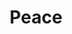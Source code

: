 ---
pid: LLP236
title: Peace
location_transcription: 
zipcode: 
outside_phl: 
neighborhood: 
age: '11'
age_range: 6-13
instagram: 
image_file_name: LLP_236.jpg
proposal_transcription: It's a huge peace sign to simbalize that everone should get
  treated fairly
topic: Inclusivity,Inequality,Violence
topic_summary: 0, 0, 0
type: Sculpture Statue
keywords_other: peace. equality, fairness, peace sign
credit: Ivan Gordon
image_labels: 
twitter: 
facebook: 
permalink: "/monuments/llp236/"
layout: item-page
---